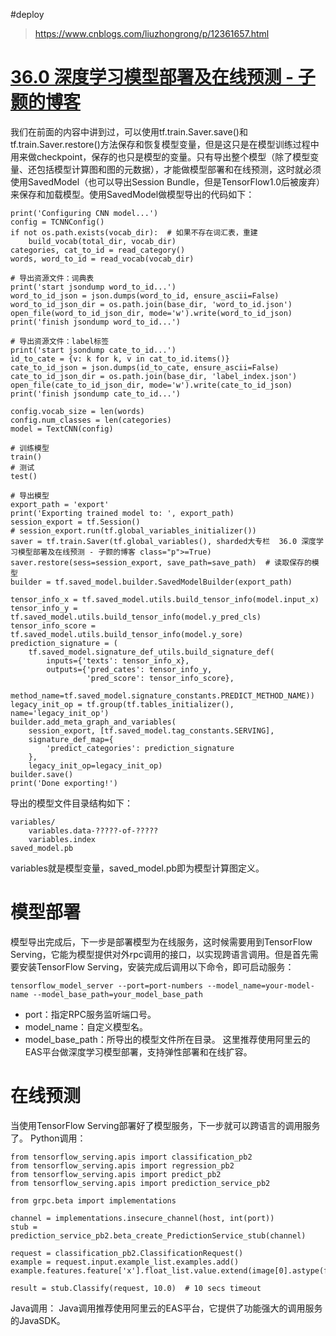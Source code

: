 #deploy

>https://www.cnblogs.com/liuzhongrong/p/12361657.html


# [36.0 深度学习模型部署及在线预测 - 子颢的博客](https://www.cnblogs.com/liuzhongrong/p/12361657.html)

我们在前面的内容中讲到过，可以使用tf.train.Saver.save()和tf.train.Saver.restore()方法保存和恢复模型变量，但是这只是在模型训练过程中用来做checkpoint，保存的也只是模型的变量。只有导出整个模型（除了模型变量、还包括模型计算图和图的元数据），才能做模型部署和在线预测，这时就必须使用SavedModel（也可以导出Session Bundle，但是TensorFlow1.0后被废弃）来保存和加载模型。使用SavedModel做模型导出的代码如下：

```
print('Configuring CNN model...')
config = TCNNConfig()
if not os.path.exists(vocab_dir):  # 如果不存在词汇表，重建
    build_vocab(total_dir, vocab_dir)
categories, cat_to_id = read_category()
words, word_to_id = read_vocab(vocab_dir)

# 导出资源文件：词典表
print('start jsondump word_to_id...')
word_to_id_json = json.dumps(word_to_id, ensure_ascii=False)
word_to_id_json_dir = os.path.join(base_dir, 'word_to_id.json')
open_file(word_to_id_json_dir, mode='w').write(word_to_id_json)
print('finish jsondump word_to_id...')

# 导出资源文件：label标签
print('start jsondump cate_to_id...')
id_to_cate = {v: k for k, v in cat_to_id.items()}
cate_to_id_json = json.dumps(id_to_cate, ensure_ascii=False)
cate_to_id_json_dir = os.path.join(base_dir, 'label_index.json')
open_file(cate_to_id_json_dir, mode='w').write(cate_to_id_json)
print('finish jsondump cate_to_id...')

config.vocab_size = len(words)
config.num_classes = len(categories)
model = TextCNN(config)

# 训练模型
train()
# 测试
test()

# 导出模型
export_path = 'export'
print('Exporting trained model to: ', export_path)
session_export = tf.Session()
# session_export.run(tf.global_variables_initializer())
saver = tf.train.Saver(tf.global_variables(), sharded大专栏  36.0 深度学习模型部署及在线预测 - 子颢的博客 class="p">=True)
saver.restore(sess=session_export, save_path=save_path)  # 读取保存的模型
builder = tf.saved_model.builder.SavedModelBuilder(export_path)

tensor_info_x = tf.saved_model.utils.build_tensor_info(model.input_x)
tensor_info_y = tf.saved_model.utils.build_tensor_info(model.y_pred_cls)
tensor_info_score = tf.saved_model.utils.build_tensor_info(model.y_sore)
prediction_signature = (
    tf.saved_model.signature_def_utils.build_signature_def(
        inputs={'texts': tensor_info_x},
        outputs={'pred_cates': tensor_info_y,
                 'pred_score': tensor_info_score},
        method_name=tf.saved_model.signature_constants.PREDICT_METHOD_NAME))
legacy_init_op = tf.group(tf.tables_initializer(), name='legacy_init_op')
builder.add_meta_graph_and_variables(
    session_export, [tf.saved_model.tag_constants.SERVING],
    signature_def_map={
        'predict_categories': prediction_signature
    },
    legacy_init_op=legacy_init_op)
builder.save()
print('Done exporting!')

```

导出的模型文件目录结构如下：

```
variables/
    variables.data-?????-of-?????
    variables.index
saved_model.pb

```

variables就是模型变量，saved\_model.pb即为模型计算图定义。

# 模型部署

模型导出完成后，下一步是部署模型为在线服务，这时候需要用到TensorFlow Serving，它能为模型提供对外rpc调用的接口，以实现跨语言调用。但是首先需要安装TensorFlow Serving，安装完成后调用以下命令，即可启动服务：

```
tensorflow_model_server --port=port-numbers --model_name=your-model-name --model_base_path=your_model_base_path

```

*   port：指定RPC服务监听端口号。
*   model\_name：自定义模型名。
*   model\_base\_path：所导出的模型文件所在目录。 这里推荐使用阿里云的EAS平台做深度学习模型部署，支持弹性部署和在线扩容。

# 在线预测

当使用TensorFlow Serving部署好了模型服务，下一步就可以跨语言的调用服务了。 Python调用：

```
from tensorflow_serving.apis import classification_pb2
from tensorflow_serving.apis import regression_pb2
from tensorflow_serving.apis import predict_pb2
from tensorflow_serving.apis import prediction_service_pb2

from grpc.beta import implementations

channel = implementations.insecure_channel(host, int(port))
stub = prediction_service_pb2.beta_create_PredictionService_stub(channel)

request = classification_pb2.ClassificationRequest()
example = request.input.example_list.examples.add()
example.features.feature['x'].float_list.value.extend(image[0].astype(float))

result = stub.Classify(request, 10.0)  # 10 secs timeout

```

Java调用： Java调用推荐使用阿里云的EAS平台，它提供了功能强大的调用服务的JavaSDK。